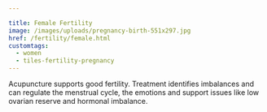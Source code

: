 ```yaml
---

title: Female Fertility
image: /images/uploads/pregnancy-birth-551x297.jpg
href: /fertility/female.html
customtags:
  - women
  - tiles-fertility-pregnancy
---
```

Acupuncture supports good fertility.  Treatment identifies imbalances and can regulate the menstrual cycle, the emotions and support issues like low ovarian reserve and hormonal imbalance.  
